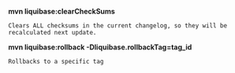 **mvn liquibase:clearCheckSums**

	Clears ALL checksums in the current changelog, so they will be recalculated next update.

**mvn liquibase:rollback -Dliquibase.rollbackTag=tag_id**

	Rollbacks to a specific tag